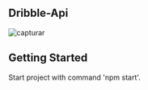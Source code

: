 ## Dribble-Api

![capturar](https://user-images.githubusercontent.com/13081442/30778406-9135f9b4-a0ab-11e7-9614-896bdee20f85.PNG)

## Getting Started

Start project with command 'npm start'.

